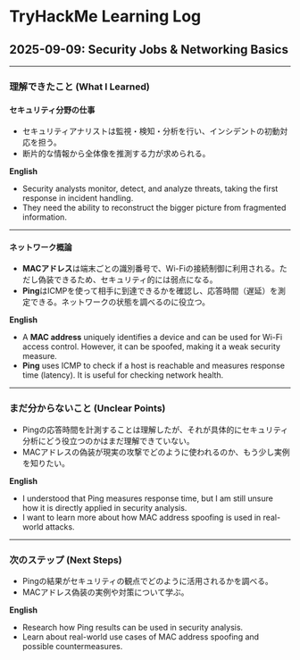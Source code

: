# TryHackMe Learning Log

## 2025-09-09: Security Jobs & Networking Basics

---

### 理解できたこと (What I Learned)

#### セキュリティ分野の仕事
- セキュリティアナリストは監視・検知・分析を行い、インシデントの初動対応を担う。  
- 断片的な情報から全体像を推測する力が求められる。  

**English**
- Security analysts monitor, detect, and analyze threats, taking the first response in incident handling.  
- They need the ability to reconstruct the bigger picture from fragmented information.  

---

#### ネットワーク概論
- **MACアドレス**は端末ごとの識別番号で、Wi-Fiの接続制御に利用される。ただし偽装できるため、セキュリティ的には弱点になる。  
- **Ping**はICMPを使って相手に到達できるかを確認し、応答時間（遅延）を測定できる。ネットワークの状態を調べるのに役立つ。  

**English**
- A **MAC address** uniquely identifies a device and can be used for Wi-Fi access control. However, it can be spoofed, making it a weak security measure.  
- **Ping** uses ICMP to check if a host is reachable and measures response time (latency). It is useful for checking network health.  

---

### まだ分からないこと (Unclear Points)

- Pingの応答時間を計測することは理解したが、それが具体的にセキュリティ分析にどう役立つのかはまだ理解できていない。  
- MACアドレスの偽装が現実の攻撃でどのように使われるのか、もう少し実例を知りたい。  

**English**
- I understood that Ping measures response time, but I am still unsure how it is directly applied in security analysis.  
- I want to learn more about how MAC address spoofing is used in real-world attacks.  

---

### 次のステップ (Next Steps)

- Pingの結果がセキュリティの観点でどのように活用されるかを調べる。  
- MACアドレス偽装の実例や対策について学ぶ。  

**English**
- Research how Ping results can be used in security analysis.  
- Learn about real-world use cases of MAC address spoofing and possible countermeasures.

